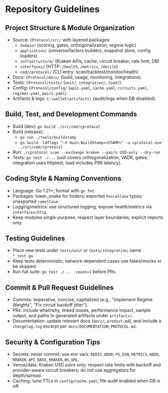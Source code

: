 # Repository Guidelines

## Project Structure & Module Organization
- Source: `CProtocol/src/` with layered packages:
  - `domain/` (scoring, gates, orthogonalization, regime logic)
  - `application/` (universe/factors builders, snapshot store, config loaders)
  - `infrastructure/` (Kraken APIs, cache, circuit breaker, rate limit, DB)
  - `interfaces/` (HTTP: `/health`, `/metrics`, `/decile`)
  - `cmd/cprotocol/` (CLI entry: scan/backtest/monitor/health)
- Docs: `CProtocol/docs/` (build, usage, monitoring, integrations).
- Tests: `CProtocol/tests/` (`unit/`, `integration/`, `load/`).
- Config: `CProtocol/config/` (`apis.yaml`, `cache.yaml`, `circuits.yaml`, `regimes.yaml`, `pairs.yaml`).
- Artifacts & logs: `C:\wallet\artifacts\` (audit/logs when DB disabled).

## Build, Test, and Development Commands
- Build (dev): `go build ./src/cmd/cprotocol`
- Build (release):
  - `go run ./tools/buildstamp`
  - `go build -ldflags "-X main.BuildStamp=<STAMP>" -o cprotocol.exe ./src/cmd/cprotocol`
- Run: `./cprotocol scan --exchange kraken --pairs USD-only --dry-run`
- Tests: `go test ./...` (unit covers orthogonalization, VADR, gates; integration uses httptest; load includes P99 latency).

## Coding Style & Naming Conventions
- Language: Go 1.21+; format with `go fmt`.
- Packages: lower_snake for folders; exported `PascalCase` types; unexported `camelCase`.
- Logging/metrics: use structured logging; expose health/metrics via `interfaces/http`.
- Keep modules single-purpose; respect layer boundaries; explicit imports only.

## Testing Guidelines
- Place new tests under `tests/unit` or `tests/integration`; name `*_test.go`.
- Keep tests deterministic; network-dependent cases use fakes/mocks or be skipped.
- Run full suite: `go test ./... -count=1` before PRs.

## Commit & Pull Request Guidelines
- Commits: imperative, concise, capitalized (e.g., "Implement Regime Weights", "Fix circuit backoff jitter").
- PRs: include what/why, linked issues, performance impact, sample output, and paths to generated artifacts under `artifacts/`.
- Documentation: update relevant docs (`docs/`, `product.md`), and include a `changelog.log` excerpt per `docs/DOCUMENTATION_PROTOCOL.md`.

## Security & Configuration Tips
- Secrets: never commit; use env vars: `REDIS_ADDR`, `PG_DSN`, `METRICS_ADDR`, `KRAKEN_API_BASE`, `KRAKEN_WS_URL`.
- Venue/data: Kraken USD pairs only; respect rate limits with backoff and provider-aware circuit breakers; do not use aggregators for depth/spread.
- Caching: tune TTLs in `config/cache.yaml`; file audit enabled when DB is off.

